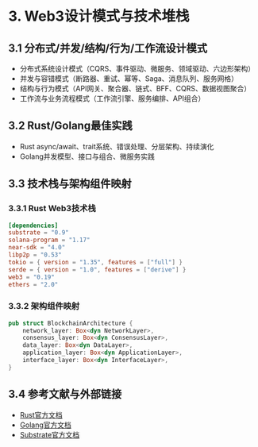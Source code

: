 # 3. Web3设计模式与技术堆栈

## 3.1 分布式/并发/结构/行为/工作流设计模式

- 分布式系统设计模式（CQRS、事件驱动、微服务、领域驱动、六边形架构）
- 并发与容错模式（断路器、重试、幂等、Saga、消息队列、服务网格）
- 结构与行为模式（API网关、聚合器、链式、BFF、CQRS、数据视图聚合）
- 工作流与业务流程模式（工作流引擎、服务编排、API组合）

## 3.2 Rust/Golang最佳实践

- Rust async/await、trait系统、错误处理、分层架构、持续演化
- Golang并发模型、接口与组合、微服务实践

## 3.3 技术栈与架构组件映射

### 3.3.1 Rust Web3技术栈

```toml
[dependencies]
substrate = "0.9"
solana-program = "1.17"
near-sdk = "4.0"
libp2p = "0.53"
tokio = { version = "1.35", features = ["full"] }
serde = { version = "1.0", features = ["derive"] }
web3 = "0.19"
ethers = "2.0"
```

### 3.3.2 架构组件映射

```rust
pub struct BlockchainArchitecture {
    network_layer: Box<dyn NetworkLayer>,
    consensus_layer: Box<dyn ConsensusLayer>,
    data_layer: Box<dyn DataLayer>,
    application_layer: Box<dyn ApplicationLayer>,
    interface_layer: Box<dyn InterfaceLayer>,
}
```

## 3.4 参考文献与外部链接

- [Rust官方文档](https://www.rust-lang.org/)
- [Golang官方文档](https://golang.org/)
- [Substrate官方文档](https://docs.substrate.io/)
